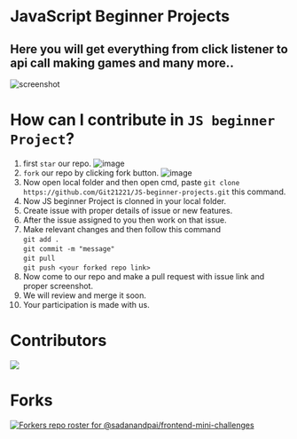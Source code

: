 # JavaScript Beginner Projects

## Here you will get everything from click listener to api call making games and many more..

![screenshot](image-1.png)

# How can I contribute in `JS beginner Project`?

1. first `star` our repo. ![image](https://github.com/Git21221/IBMSkillsBuild/assets/101005577/74657b1d-b3c5-45fd-861c-344144259881)
2. `fork` our repo by clicking fork button. ![image](https://github.com/Git21221/IBMSkillsBuild/assets/101005577/1312a52c-8959-489d-88e9-3d9addea9dd8)
3. Now open local folder and then open cmd, paste `git clone https://github.com/Git21221/JS-beginner-projects.git` this command.
4. Now JS beginner Project is clonned in your local folder.
5. Create issue with proper details of issue or new features.
6. After the issue assigned to you then work on that issue.
7. Make relevant changes and then follow this command<br>
   `git add .`<br>
   `git commit -m "message"`<br>
   `git pull`<br>
   `git push <your forked repo link>`
8. Now come to our repo and make a pull request with issue link and proper screenshot.
9. We will review and merge it soon.
10. Your participation is made with us.

# Contributors

<a href="https://github.com/Git21221/JS-beginner-projects/graphs/contributors">
  <img src="https://contrib.rocks/image?repo=Git21221/JS-beginner-projects" />
</a>

# Forks

[![Forkers repo roster for @sadanandpai/frontend-mini-challenges](https://reporoster.com/forks/Git21221/JS-beginner-projects)](https://github.com/Git21221/JS-beginner-projects/network/members)

